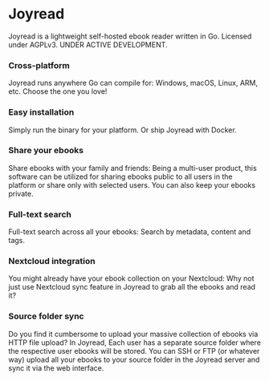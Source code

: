 # Joyread
Joyread is a lightweight self-hosted ebook reader written in Go. Licensed under AGPLv3. UNDER ACTIVE DEVELOPMENT.

### Cross-platform
Joyread runs anywhere Go can compile for: Windows, macOS, Linux, ARM, etc. Choose the one you love!

### Easy installation
Simply run the binary for your platform. Or ship Joyread with Docker.

### Share your ebooks
Share ebooks with your family and friends: Being a multi-user product, this software can be utilized for sharing ebooks public to all users in the platform or share only with selected users. You can also keep your ebooks private.
 
### Full-text search
Full-text search across all your ebooks: Search by metadata, content and tags.

### Nextcloud integration
You might already have your ebook collection on your Nextcloud: Why not just use Nextcloud sync feature in Joyread to grab all the ebooks and read it?

### Source folder sync
Do you find it cumbersome to upload your massive collection of ebooks via HTTP file upload? In Joyread, Each user has a separate source folder where the respective user ebooks will be stored. You can SSH or FTP (or whatever way) upload all your ebooks to your source folder in the Joyread server and sync it via the web interface.
